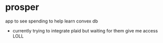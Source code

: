 # prosper
app to see spending to help learn convex db
- currently trying to integrate plaid but waiting for them give me access LOLL
